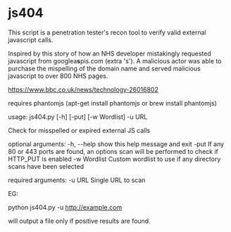 # js404

This script is a penetration tester's recon tool to verify valid external javascript calls.

Inspired by this story of how an NHS developer mistakingly requested javascript from googlea**s**pis.com (extra 's'). A malicious actor was able to purchase the mispelling of the domain name and served malicious javascript to over 800 NHS pages.

https://www.bbc.co.uk/news/technology-26016802


requires phantomjs (apt-get install phantomjs or brew install phantomjs)

usage: js404.py [-h] [-put] [-w Wordlist] -u URL

Check for misspelled or expired external JS calls

optional arguments:
  -h, --help   show this help message and exit
  -put         If any 80 or 443 ports are found, an options scan will be
               performed to check if HTTP_PUT is enabled
  -w Wordlist  Custom wordlist to use if any directory scans have been
               selected

required arguments:
  -u URL       Single URL to scan
  
  
  
 EG:
 
 python js404.py -u http://example.com
 
 will output a file only if positive results are found.
